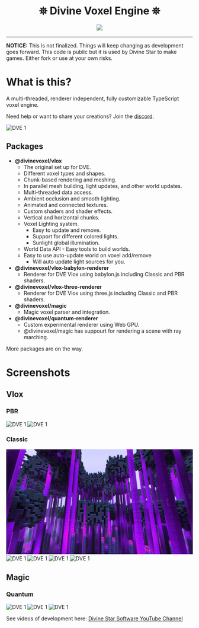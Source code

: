 <h1 align="center">
 ⛯ Divine Voxel Engine ⛯
</h1>

<p align="center">
<img src="assets/logo-small.png">
</p>

---

**NOTICE:**
This is not finalized. Things will keep changing as development goes forward. 
This code is public but it is used by Divine Star to make games.
Either fork or use at your own risks.

# What is this?

A multi-threaded, renderer independent, fully customizable TypeScript voxel engine. 

Need help or want to share your creations? Join the [discord](https://discord.gg/98xEVU7TKn).

![DVE 1](assets/Screenshots/Foundation/PBR/2.PNG)


## Packages 
- **@divinevoxel/vlox**
  - The original set up for DVE.
  - Different voxel types and shapes.
  - Chunk-based rendering and meshing.
  - In parallel mesh building, light updates, and other world updates.
  - Multi-threaded data access.
  - Ambient occlusion and smooth lighting.
  - Animated and connected textures.
  - Custom shaders and shader effects.
  - Vertical and horizontal chunks.
  - Voxel Lighting system.
    - Easy to update and remove.
    - Support for different colored lights.
    - Sunlight global illumination.
  - World Data API - Easy tools to build worlds.
  - Easy to use auto-update world on voxel add/remove
    - Will auto update light sources for you.
- **@divinevoxel/vlox-babylon-renderer**
  - Renderer for DVE Vlox using babylon.js including Classic and PBR shaders.
- **@divinevoxel/vlox-three-renderer**
  - Renderer for DVE Vlox using three.js including Classic and PBR shaders.
- **@divinevoxel/magic**
  -  Magic voxel parser and integration.
- **@divinevoxel/quantum-renderer**
  - Custom experimental renderer using Web GPU.
  - @divinevoxel/magic has suppourt for rendering a scene with ray marching.

More packages are on the way.

# Screenshots 

## Vlox

### PBR

![DVE 1](assets/Screenshots/Foundation/PBR/3.PNG)
![DVE 1](assets/Screenshots/Foundation/PBR/1.PNG)


### Classic

![DVE 1](assets/Screenshots/Foundation/Classic/DVE-RM3.JPG)
![DVE 1](assets/Screenshots/Foundation/Classic/DVE-RM1.PNG)
![DVE 1](assets/Screenshots/Foundation/Classic/DVE-RM2.PNG)
![DVE 1](assets/Screenshots/Foundation/Classic/DVE-RM4.PNG)
![DVE 1](assets/Screenshots/Foundation/Classic/DVE-RM5.PNG)

## Magic

### Quantum

![DVE 1](assets/Screenshots/Magic/Quantum/1.PNG)
![DVE 1](assets/Screenshots/Magic/Quantum/2.PNG)
![DVE 1](assets/Screenshots/Magic/Quantum/3.PNG)





See videos of development here:
[Divine Star Software YouTube Channel](https://www.youtube.com/channel/UC6n2h7qiuEHI6oLLvod5wdg)


